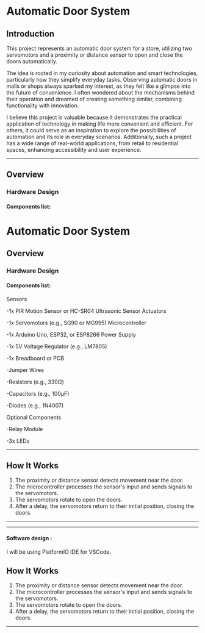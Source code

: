 # Automatic Door System

## Introduction
This project represents an automatic door system for a store, utilizing two servomotors and a proximity or distance sensor to open and close the doors automatically.

The idea is rooted in my curiosity about automation and smart technologies, particularly how they simplify everyday tasks. Observing automatic doors in malls or shops always sparked my interest, as they felt like a glimpse into the future of convenience. I often wondered about the mechanisms behind their operation and dreamed of creating something similar, combining functionality with innovation.

I believe this project is valuable because it demonstrates the practical application of technology in making life more convenient and efficient. For others, it could serve as an inspiration to explore the possibilities of automation and its role in everyday scenarios. Additionally, such a project has a wide range of real-world applications, from retail to residential spaces, enhancing accessibility and user experience.

---

## Overview

### Hardware Design

#### Components list:
# Automatic Door System



## Overview

### Hardware Design

#### Components list:
Sensors

-1x PIR Motion Sensor or HC-SR04 Ultrasonic Sensor
Actuators

-1x Servomotors (e.g., SG90 or MG995)
Microcontroller

-1x Arduino Uno, ESP32, or ESP8266
Power Supply



-1x 5V Voltage Regulator (e.g., LM7805)

-1x Breadboard or PCB

-Jumper Wires

-Resistors (e.g., 330Ω)

-Capacitors (e.g., 100µF)

-Diodes (e.g., 1N4007)

Optional Components

-Relay Module

-3x LEDs




---

## How It Works
1. The proximity or distance sensor detects movement near the door.
2. The microcontroller processes the sensor's input and sends signals to the servomotors.
3. The servomotors rotate to open the doors.
4. After a delay, the servomotors return to their initial position, closing the doors.

---



---

#### Software design :
I will be using PlatformIO IDE for VSCode.

## How It Works
1. The proximity or distance sensor detects movement near the door.
2. The microcontroller processes the sensor's input and sends signals to the servomotors.
3. The servomotors rotate to open the doors.
4. After a delay, the servomotors return to their initial position, closing the doors.

---
